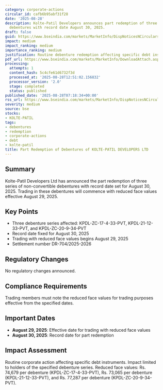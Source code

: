 ```yaml
---
category: corporate-actions
circular_id: cafb6b95abf31f28
date: '2025-08-28'
description: Kolte-Patil Developers announces part redemption of three series of non-convertible
  debentures with record date August 30, 2025.
draft: false
guid: https://www.bseindia.com/markets/MarketInfo/DispNoticesNCirculars.aspx?Noticeid={4948170C-6C01-41E0-9894-EB0C8C32A423}&noticeno=20250828-3&dt=08/28/2025&icount=3&totcount=47&flag=0
impact: medium
impact_ranking: medium
importance_ranking: medium
justification: Routine debenture redemption affecting specific debt instruments
pdf_url: https://www.bseindia.com/markets/MarketInfo/DownloadAttach.aspx?id=20250828-3&attachedId=
processing:
  attempts: 1
  content_hash: 5c4cfe61d6732f3d
  processed_at: '2025-08-28T12:51:02.156832'
  processor_version: '2.0'
  stage: completed
  status: published
published_date: '2025-08-28T07:18:34+00:00'
rss_url: https://www.bseindia.com/markets/MarketInfo/DispNoticesNCirculars.aspx?Noticeid={4948170C-6C01-41E0-9894-EB0C8C32A423}&noticeno=20250828-3&dt=08/28/2025&icount=3&totcount=47&flag=0
severity: medium
source: bse
stocks:
- KOLTE-PATIL
tags:
- debentures
- redemption
- corporate-actions
- debt
- kolte-patil
title: Part Redemption of Debentures of KOLTE-PATIL DEVELOPERS LTD
---
```


## Summary

Kolte-Patil Developers Ltd has announced the part redemption of three series of non-convertible debentures with record date set for August 30, 2025. Trading in these debentures will commence with reduced face values effective August 29, 2025.

## Key Points

- Three debenture series affected: KPDL-ZC-17-4-33-PVT, KPDL-21-12-33-PVT, and KPDL-ZC-20-9-34-PVT
- Record date fixed for August 30, 2025
- Trading with reduced face values begins August 29, 2025
- Settlement number DR-704/2025-2026

## Regulatory Changes

No regulatory changes announced.

## Compliance Requirements

Trading members must note the reduced face values for trading purposes effective from the specified dates.

## Important Dates

- **August 29, 2025**: Effective date for trading with reduced face values
- **August 30, 2025**: Record date for part redemption

## Impact Assessment

Routine corporate action affecting specific debt instruments. Impact limited to holders of the specified debenture series. Reduced face values: Rs. 74,679 per debenture (KPDL-ZC-17-4-33-PVT), Rs. 73,065 per debenture (KPDL-21-12-33-PVT), and Rs. 77,287 per debenture (KPDL-ZC-20-9-34-PVT).